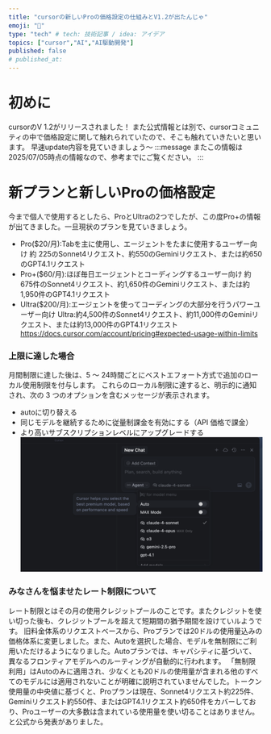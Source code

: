```yaml
---
title: "cursorの新しいProの価格設定の仕組みとV1.2が出たんじゃ"
emoji: "📖"
type: "tech" # tech: 技術記事 / idea: アイデア
topics: ["cursor","AI","AI駆動開発"]
published: false
# published_at: 
---
```


# 初めに
cursorのV 1.2がリリースされました！
また公式情報とは別で、cursorコミュニティの中で価格設定に関して触れられていたので、そこも触れていきたいと思います。
早速update内容を見ていきましょう〜
:::message
またこの情報は2025/07/05時点の情報なので、参考までにご覧ください。
:::
# 新プランと新しいProの価格設定
今まで個人で使用するとしたら、ProとUltraの2つでしたが、この度Pro+の情報が出てきました。一旦現状のプランを見ていきましょう。
- Pro($20/月):Tabを主に使用し、エージェントをたまに使用するユーザー向け
約 225のSonnet4リクエスト、約550のGeminiリクエスト、または約650のGPT4.1リクエスト
- Pro+($60/月):ほぼ毎日エージェントとコーディングするユーザー向け
約675件のSonnet4リクエスト、約1,650件のGeminiリクエスト、または約1,950件のGPT4.1リクエスト
- Ultra($200/月):エージェントを使ってコーディングの大部分を行うパワーユーザー向け
Ultra:約4,500件のSonnet4リクエスト、約11,000件のGeminiリクエスト、または約13,000件のGPT4.1リクエスト
https://docs.cursor.com/account/pricing#expected-usage-within-limits

### 上限に達した場合
月間制限に達した後は、5 ～ 24時間ごとにベストエフォート方式で追加のローカル使用制限を付与します。
これらのローカル制限に達すると、明示的に通知され、次の 3 つのオプションを含むメッセージが表示されます。
- autoに切り替える
- 同じモデルを継続するために従量制課金を有効にする（API 価格で課金）
- より高いサブスクリプションレベルにアップグレードする
![](/images/cursor-update-v-1_2/image1.png)

### みなさんを悩ませたレート制限について
レート制限とはその月の使用クレジットプールのことです。またクレジットを使い切った後も、クレジットプールを超えて短期間の猶予期間を設けていルようです。
旧料金体系のリクエストベースから、Proプランでは20ドルの使用量込みの価格体系に変更しました。また、Autoを選択した場合、モデルを無制限にご利用いただけるようになりました。Autoプランでは、キャパシティに基づいて、異なるフロンティアモデルへのルーティングが自動的に行われます。
「無制限利用」はAutoのみに適用され、少なくとも20ドルの使用量が含まれる他のすべてのモデルには適用されないことが明確に説明されていませんでした。トークン使用量の中央値に基づくと、Proプランは現在、Sonnet4リクエスト約225件、Geminiリクエスト約550件、またはGPT4.1リクエスト約650件をカバーしており、Proユーザーの大多数は含まれている使用量を使い切ることはありません。と公式から発表がありました。


# 

# 

# 

# 

# 